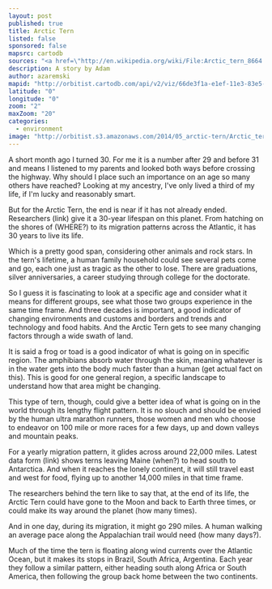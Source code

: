 ```yaml
---
layout: post
published: true
title: Arctic Tern
listed: false
sponsored: false
mapsrc: cartodb
sources: "<a href=\"http://en.wikipedia.org/wiki/File:Arctic_tern_8664.jpg\">Top image</a>"
description: A story by Adam
author: azaremski
mapid: "http://orbitist.cartodb.com/api/v2/viz/66de3f1a-e1ef-11e3-83e5-0e73339ffa50/viz.json"
latitude: "0"
longitude: "0"
zoom: "2"
maxZoom: "20"
categories: 
  - environment
image: "http://orbitist.s3.amazonaws.com/2014/05_arctic-tern/Arctic_tern_wings_spread2.jpg"
---
```


A short month ago I turned 30. For me it is a number after 29 and before 31 and means I listened to my parents and looked both ways before crossing the highway. Why should I place such an importance on an age so many others have reached? Looking at my ancestry, I've only lived a third of my life, if I'm lucky and reasonably smart.

But for the Arctic Tern, the end is near if it has not already ended. Researchers (link) give it a 30-year lifespan on this planet. From hatching on the shores of (WHERE?) to its migration patterns across the Atlantic, it has 30 years to live its life.

Which is a pretty good span, considering other animals and rock stars. In the tern's lifetime, a human family household could see several pets come and go, each one just as tragic as the other to lose. There are graduations, silver anniversaries, a career studying through college for the doctorate.

So I guess it is fascinating to look at a specific age and consider what it means for different groups, see what those two groups experience in the same time frame. And three decades is important, a good indicator of changing environments and customs and borders and trends and technology and food habits. And the Arctic Tern gets to see many changing factors through a wide swath of land.

It is said a frog or toad is a good indicator of what is going on in specific region. The amphibians absorb water through the skin, meaning whatever is in the water gets into the body much faster than a human (get actual fact on this). This is good for one general region, a specific landscape to understand how that area might be changing.

This type of tern, though, could give a better idea of what is going on in the world through its lengthy flight pattern. It is no slouch and should be envied by the human ultra marathon runners, those women and men who choose to endeavor on 100 mile or more races for a few days, up and down valleys and mountain peaks.

For a yearly migration pattern, it glides across around 22,000 miles. Latest data form (link) shows terns leaving Maine (when?) to head south to Antarctica. And when it reaches the lonely continent, it will still travel east and west for food, flying up to another 14,000 miles in that time frame.

The researchers behind the tern like to say that, at the end of its life, the Arctic Tern could have gone to the Moon and back to Earth three times, or could make its way around the planet (how many times).

And in one day, during its migration, it might go 290 miles. A human walking an average pace along the Appalachian trail would need (how many days?).

Much of the time the tern is floating along wind currents over the Atlantic Ocean, but it makes its stops in Brazil, South Africa, Argentina. Each year they follow a similar pattern, either heading south along Africa or South America, then following the group back home between the two continents.
